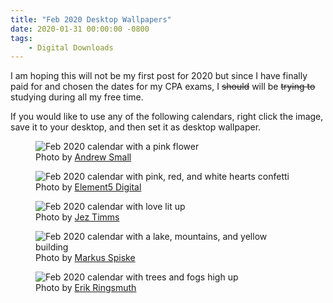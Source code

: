 ```yaml
---
title: "Feb 2020 Desktop Wallpapers"
date: 2020-01-31 00:00:00 -0800
tags:
    - Digital Downloads
---
```


I am hoping this will not be my first post for 2020 but since I have finally paid for and chosen the dates for my CPA exams, I ~~should~~ will be ~~trying to~~ studying during all my free time.

If you would like to use any of the following calendars, right click the image, save it to your desktop, and then set it as desktop wallpaper.

<figure>
    <img src="https://i.imgur.com/Fknhj8m.png" alt="Feb 2020 calendar with a pink flower">
    <figcaption>Photo by <a href="https://unsplash.com/@andsmall?utm_source=unsplash&amp;utm_medium=referral&amp;utm_content=creditCopyText">Andrew Small</a></figcaption>
</figure>

<figure>
    <img src="https://i.imgur.com/p3CnK7V.png" alt="Feb 2020 calendar with pink, red, and white hearts confetti">
    <figcaption>Photo by <a href="https://unsplash.com/@element5digital?utm_source=unsplash&amp;utm_medium=referral&amp;utm_content=creditCopyText">Element5 Digital</a></figcaption>
</figure>

<figure>
    <img src="https://i.imgur.com/Z511is1.png" alt="Feb 2020 calendar with love lit up">
    <figcaption>Photo by <a href="https://unsplash.com/@jeztimms?utm_source=unsplash&amp;utm_medium=referral&amp;utm_content=creditCopyText">Jez Timms</a></figcaption>
</figure>

<figure>
    <img src="https://i.imgur.com/K0PI6VW.png" alt="Feb 2020 calendar with a lake, mountains, and yellow building">
    <figcaption>Photo by <a href="https://unsplash.com/@markusspiske?utm_source=unsplash&amp;utm_medium=referral&amp;utm_content=creditCopyText">Markus Spiske</a></figcaption>
</figure>

<figure>
    <img src="https://i.imgur.com/m49ICyI.png" alt="Feb 2020 calendar with trees and fogs high up">
    <figcaption>Photo by <a href="https://unsplash.com/@erikringsmuth?utm_source=unsplash&amp;utm_medium=referral&amp;utm_content=creditCopyText">Erik Ringsmuth</a></figcaption>
</figure>
